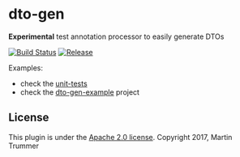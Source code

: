 # dto-gen
**Experimental** test annotation processor to easily generate DTOs

[![Build Status](https://travis-ci.org/tmtron/dto-gen.svg?label=travis)](https://travis-ci.org/tmtron/dto-gen/builds) 
[![Release](https://jitpack.io/v/tmtron/dto-gen.svg)](https://jitpack.io/#tmtron/dto-gen)

Examples:

* check the [unit-tests](/dto-gen-processor/src/test/java/com/tmtron/dtogen/processor)
* check the [dto-gen-example](https://github.com/tmtron/dto-gen-example) project

## License
This plugin is under the [Apache 2.0 license](http://www.apache.org/licenses/LICENSE-2.0.html). Copyright 2017, Martin Trummer
